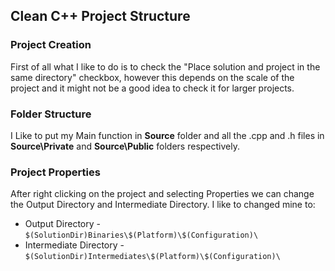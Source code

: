 ## Clean C++ Project Structure

### Project Creation

First of all what I like to do is to check the "Place solution and project in the same directory" checkbox, however this depends on the scale of the project and it might not be a good idea to check it for larger projects.

### Folder Structure

I Like to put my Main function in **Source** folder and all the .cpp and .h files in **Source\Private** and **Source\Public** folders respectively.

### Project Properties

After right clicking on the project and selecting Properties we can change the Output Directory and Intermediate Directory. I like to changed mine to:
- Output Directory - ``$(SolutionDir)Binaries\$(Platform)\$(Configuration)\``
- Intermediate Directory - ``$(SolutionDir)Intermediates\$(Platform)\$(Configuration)\``

  
